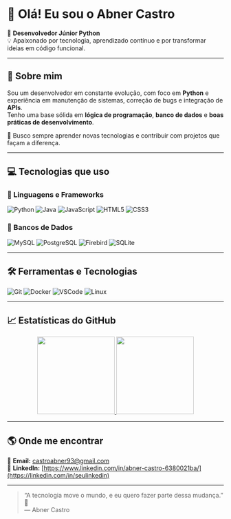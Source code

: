 # 👋 Olá! Eu sou o Abner Castro

🎯 **Desenvolvedor Júnior Python**  
💡 Apaixonado por tecnologia, aprendizado contínuo e por transformar ideias em código funcional.  

---

## 🧠 Sobre mim
Sou um desenvolvedor em constante evolução, com foco em **Python** e experiência em manutenção de sistemas, correção de bugs e integração de **APIs**.  
Tenho uma base sólida em **lógica de programação**, **banco de dados** e **boas práticas de desenvolvimento**.  

🚀 Busco sempre aprender novas tecnologias e contribuir com projetos que façam a diferença.

---

## 💻 Tecnologias que uso

### 🔹 Linguagens e Frameworks
![Python](https://img.shields.io/badge/Python-3776AB?style=for-the-badge&logo=python&logoColor=white)
![Java](https://img.shields.io/badge/Java-007396?style=for-the-badge&logo=java&logoColor=white)
![JavaScript](https://img.shields.io/badge/JavaScript-F7DF1E?style=for-the-badge&logo=javascript&logoColor=black)
![HTML5](https://img.shields.io/badge/HTML5-E34F26?style=for-the-badge&logo=html5&logoColor=white)
![CSS3](https://img.shields.io/badge/CSS3-1572B6?style=for-the-badge&logo=css3&logoColor=white)

### 🔹 Bancos de Dados
![MySQL](https://img.shields.io/badge/MySQL-005C84?style=for-the-badge&logo=mysql&logoColor=white)
![PostgreSQL](https://img.shields.io/badge/PostgreSQL-316192?style=for-the-badge&logo=postgresql&logoColor=white)
![Firebird](https://img.shields.io/badge/Firebird-E74430?style=for-the-badge&logoColor=white)
![SQLite](https://img.shields.io/badge/SQLite-003B57?style=for-the-badge&logo=sqlite&logoColor=white)

---

## 🛠️ Ferramentas e Tecnologias
![Git](https://img.shields.io/badge/Git-F05032?style=for-the-badge&logo=git&logoColor=white)
![Docker](https://img.shields.io/badge/Docker-2496ED?style=for-the-badge&logo=docker&logoColor=white)
![VSCode](https://img.shields.io/badge/VS%20Code-0078D4?style=for-the-badge&logo=visualstudiocode&logoColor=white)
![Linux](https://img.shields.io/badge/Linux-FCC624?style=for-the-badge&logo=linux&logoColor=black)

---

## 📈 Estatísticas do GitHub

<div align="center">
  <a href="https://github.com/AbnerDeCastro">
    <img height="180em" src="https://github-readme-stats.vercel.app/api?username=AbnerDeCastro&show_icons=true&theme=tokyonight&include_all_commits=true&count_private=true"/>
    <img height="180em" src="https://github-readme-stats.vercel.app/api/top-langs/?username=AbnerDeCastro&layout=compact&langs_count=7&theme=tokyonight"/>
  </a>
</div>

---

## 🌎 Onde me encontrar
📧 **Email:** [castroabner93@gmail.com](mailto:seuemail@gmail.com)  
💼 **LinkedIn:** [https://www.linkedin.com/in/abner-castro-6380021ba/](https://linkedin.com/in/seulinkedin)

---

> “A tecnologia move o mundo, e eu quero fazer parte dessa mudança.” 🚀  
> — Abner Castro
